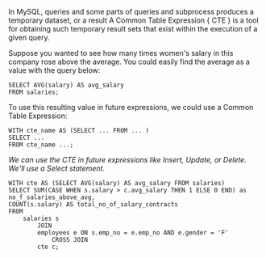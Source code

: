In MySQL, queries and some parts of queries and subprocess produces a temporary dataset, or a result
	A Common Table Expression { CTE } is a tool for obtaining such temporary result sets that exist within the execution of a given query.

Suppose you wanted to see how many times women's salary in this company rose above the average. You could easily find the average as a value with the query below:
```mysql
SELECT AVG(salary) AS avg_salary
FROM salaries;
```

To use this resulting value in future expressions, we could use a Common Table Expression:
```mysql
WITH cte_name AS (SELECT ... FROM ... )
SELECT ...
FROM cte_name ...;
```
*We can use the CTE in future expressions like Insert, Update, or Delete. We'll use a Select statement.*
```mysql
WITH cte AS (SELECT AVG(salary) AS avg_salary FROM salaries)
SELECT SUM(CASE WHEN s.salary > c.avg_salary THEN 1 ELSE 0 END) as no_f_salaries_above_avg,
COUNT(s.salary) AS total_no_of_salary_contracts
FROM
	salaries s
		JOIN
		employees e ON s.emp_no = e.emp_no AND e.gender = 'F'
			CROSS JOIN
		cte c;
```
